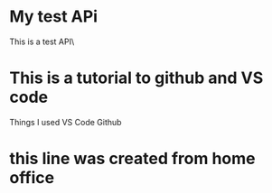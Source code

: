 # My test APi
This is a test API\

# This is a tutorial to github and VS code
Things I used
VS Code
Github

# this line was created from home office
